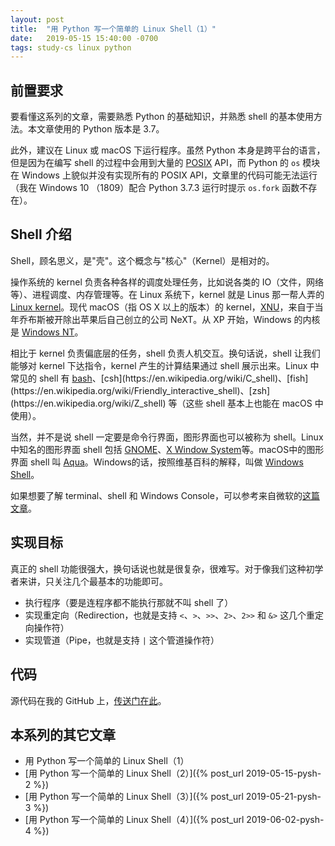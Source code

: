 ```yaml
---
layout: post
title:  "用 Python 写一个简单的 Linux Shell（1）"
date:   2019-05-15 15:40:00 -0700
tags: study-cs linux python
---
```


## 前置要求

要看懂这系列的文章，需要熟悉 Python 的基础知识，并熟悉 shell 的基本使用方法。本文章使用的 Python 版本是 3.7。

此外，建议在 Linux 或 macOS 下运行程序。虽然 Python 本身是跨平台的语言，但是因为在编写 shell 的过程中会用到大量的 [POSIX](https://en.wikipedia.org/wiki/POSIX) API，而 Python 的 `os` 模块在 Windows 上貌似并没有实现所有的 POSIX API，文章里的代码可能无法运行（我在 Windows 10 （1809）配合 Python 3.7.3 运行时提示 `os.fork` 函数不存在）。

## Shell 介绍

Shell，顾名思义，是"壳"。这个概念与"核心"（Kernel）是相对的。

操作系统的 kernel 负责各种各样的调度处理任务，比如说各类的 IO（文件，网络等）、进程调度、内存管理等。在 Linux 系统下，kernel 就是 Linus 那一帮人弄的[Linux kernel](https://en.wikipedia.org/wiki/Linux_kernel)。现代 macOS（指 OS X 以上的版本）的 kernel，[XNU](https://en.wikipedia.org/wiki/XNU)，来自于当年乔布斯被开除出苹果后自己创立的公司 NeXT。从 XP 开始，Windows 的内核是 [Windows NT](https://en.wikipedia.org/wiki/Windows_NT)。

相比于 kernel 负责偏底层的任务，shell 负责人机交互。换句话说，shell 让我们能够对 kernel 下达指令，kernel 产生的计算结果通过 shell 展示出来。Linux 中常见的 shell 有 [bash](https://en.wikipedia.org/wiki/Bash_(Unix_shell))、[csh](https://en.wikipedia.org/wiki/C_shell)、[fish](https://en.wikipedia.org/wiki/Friendly_interactive_shell)、[zsh](https://en.wikipedia.org/wiki/Z_shell) 等（这些 shell 基本上也能在 macOS 中使用）。

当然，并不是说 shell 一定要是命令行界面，图形界面也可以被称为 shell。Linux 中知名的图形界面 shell 包括 [GNOME](https://en.wikipedia.org/wiki/GNOME)、[X Window System](https://en.wikipedia.org/wiki/X_Window_System)等。macOS中的图形界面 shell 叫 [Aqua](https://en.wikipedia.org/wiki/Aqua_(user_interface))。Windows的话，按照维基百科的解释，叫做 [Windows Shell](https://en.wikipedia.org/wiki/Windows_shell)。

如果想要了解 terminal、shell 和 Windows Console，可以参考来自微软的[这篇文章](https://devblogs.microsoft.com/commandline/windows-command-line-backgrounder/)。

## 实现目标

真正的 shell 功能很强大，换句话说也就是很复杂，很难写。对于像我们这种初学者来讲，只关注几个最基本的功能即可。

- 执行程序（要是连程序都不能执行那就不叫 shell 了）
- 实现重定向（Redirection，也就是支持 `<`、`>`、`>>`、`2>`、`2>>` 和 `&>` 这几个重定向操作符）
- 实现管道（Pipe，也就是支持 `|` 这个管道操作符）

## 代码

源代码在我的 GitHub 上，[传送门在此](https://github.com/WANGJIEKE/pyshell)。

## 本系列的其它文章

- 用 Python 写一个简单的 Linux Shell（1）
- [用 Python 写一个简单的 Linux Shell（2）]({% post_url 2019-05-15-pysh-2 %})
- [用 Python 写一个简单的 Linux Shell（3）]({% post_url 2019-05-21-pysh-3 %})
- [用 Python 写一个简单的 Linux Shell（4）]({% post_url 2019-06-02-pysh-4 %})
